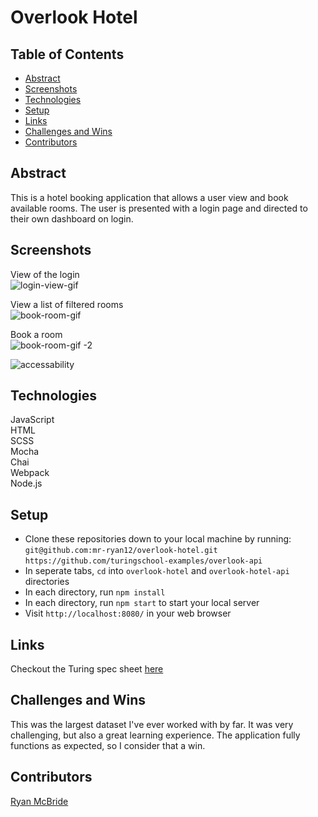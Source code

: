 # Overlook Hotel
  
## Table of Contents
- [Abstract](#abstract)
- [Screenshots](#screenshots)
- [Technologies](#technologies)
- [Setup](#setup)
- [Links](#links)
- [Challenges and Wins](#challenges-and-wins)
- [Contributors](#contributors)

## Abstract

This is a hotel booking application that allows a user view and book available rooms. The user is presented with a login page and directed to their own dashboard on login.

## Screenshots  
View of the login  
![login-view-gif](https://user-images.githubusercontent.com/62816754/150055755-bd72c593-7540-4b70-a160-a8dbb5644608.gif)  
  
View a list of filtered rooms  
![book-room-gif](https://user-images.githubusercontent.com/62816754/150056115-a15e4949-0e71-4036-8f51-f605bca50311.gif)

Book a room  
![book-room-gif -2](https://user-images.githubusercontent.com/62816754/150056323-06c06af9-4546-4de0-a597-955eeff8bd4d.gif)

  
![accessability](https://user-images.githubusercontent.com/62816754/150056531-f8022cb7-9a3f-414f-be2e-149cc4ba745e.png)

   
## Technologies  
JavaScript  
HTML  
SCSS  
Mocha  
Chai  
Webpack  
Node.js

## Setup 
  
- Clone these repositories down to your local machine by running:  
  `git@github.com:mr-ryan12/overlook-hotel.git`  
  `https://github.com/turingschool-examples/overlook-api`
- In seperate tabs, `cd` into `overlook-hotel` and `overlook-hotel-api` directories
- In each directory, run `npm install`  
- In each directory, run `npm start` to start your local server
- Visit `http://localhost:8080/` in your web browser
   
## Links  
Checkout the Turing spec sheet [here](https://frontend.turing.edu/projects/overlook.html)

## Challenges and Wins  
This was the largest dataset I've ever worked with by far. It was very challenging, but also a great learning experience. The application fully functions as expected, so I consider that a win.

## Contributors    
[Ryan McBride](https://github.com/mr-ryan12)